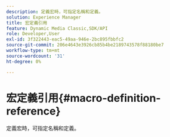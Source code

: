 ```yaml
---
description: 定義宏時，可指定名稱和定義。
solution: Experience Manager
title: 宏定義引用
feature: Dynamic Media Classic,SDK/API
role: Developer,User
exl-id: 3f322443-eac5-49aa-946e-2bc895fbbfc2
source-git-commit: 206e4643e3926cb85b4be2189743578f88180be7
workflow-type: tm+mt
source-wordcount: '31'
ht-degree: 0%

---
```


# 宏定義引用{#macro-definition-reference}

定義宏時，可指定名稱和定義。
